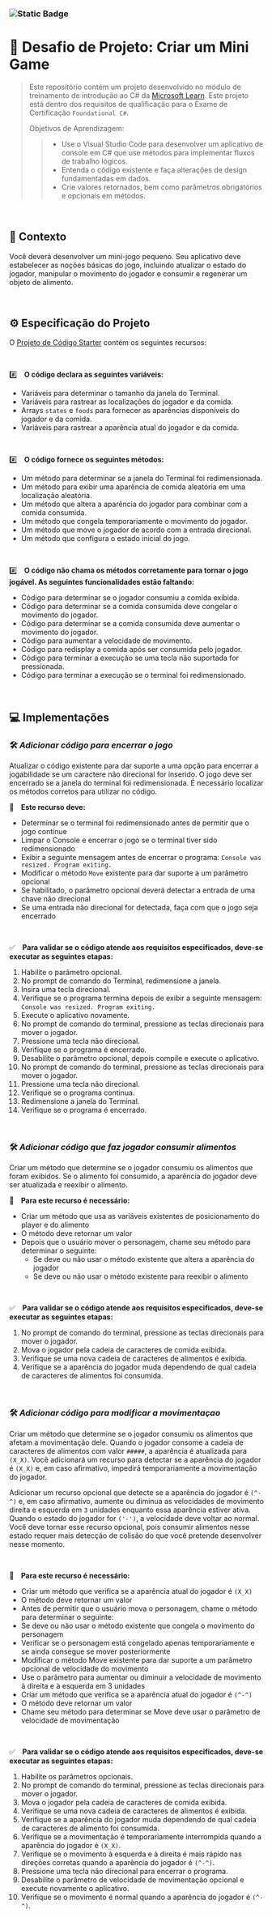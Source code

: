 <link rel="stylesheet" type='text/css' href="https://cdn.jsdelivr.net/gh/devicons/devicon@latest/devicon.min.css" />
          
 ### ![Static Badge](https://img.shields.io/badge/status-em_desenvolvimento-cyan)         

# :dart: Desafio de Projeto: Criar um Mini Game


> Este repositório contém um projeto desenvolvido no módulo de treinamento de introdução ao C# da [Microsoft Learn](https://learn.microsoft.com/). Este projeto está dentro dos requisitos de qualificação para o Exame de Certificação `Foundational C#`.
>
> Objetivos de Aprendizagem:
>> - Use o Visual Studio Code para desenvolver um aplicativo de console em C# que use métodos para implementar fluxos de trabalho lógicos.
>> - Entenda o código existente e faça alterações de design fundamentadas em dados.
>> - Crie valores retornados, bem como parâmetros obrigatórios e opcionais em métodos.

         
          
<br>

## :beginner: Contexto

Você deverá desenvolver um mini-jogo pequeno. Seu aplicativo deve estabelecer as noções básicas do jogo, incluindo atualizar o estado do jogador, manipular o movimento do jogador e consumir e regenerar um objeto de alimento.

<br>

## :gear: Especificação do Projeto

O [Projeto de Código Starter](https://github.com/MicrosoftLearning/Challenge-project-Create-methods-in-CSharp/archive/refs/heads/main.zip) contém os seguintes recursos:

<br>

:hash:&emsp;**O código declara as seguintes variáveis:**
- Variáveis para determinar o tamanho da janela do Terminal.
- Variáveis para rastrear as localizações do jogador e da comida.
- Arrays `states` e `foods` para fornecer as aparências disponíveis do jogador e da comida.
- Variáveis para rastrear a aparência atual do jogador e da comida.

<br>

:hash:&emsp;**O código fornece os seguintes métodos:**
- Um método para determinar se a janela do Terminal foi redimensionada.
- Um método para exibir uma aparência de comida aleatória em uma localização aleatória.
- Um método que altera a aparência do jogador para combinar com a comida consumida.
- Um método que congela temporariamente o movimento do jogador.
- Um método que move o jogador de acordo com a entrada direcional.
- Um método que configura o estado inicial do jogo.

<br>

:hash:&emsp;**O código não chama os métodos corretamente para tornar o jogo jogável. As seguintes funcionalidades estão faltando:**
- Código para determinar se o jogador consumiu a comida exibida.
- Código para determinar se a comida consumida deve congelar o movimento do jogador.
- Código para determinar se a comida consumida deve aumentar o movimento do jogador.
- Código para aumentar a velocidade de movimento.
- Código para redisplay a comida após ser consumida pelo jogador.
- Código para terminar a execução se uma tecla não suportada for pressionada.
- Código para terminar a execução se o terminal foi redimensionado.

<br>

## :computer: Implementações

### :hammer_and_wrench: ***Adicionar código para encerrar o jogo***

Atualizar o código existente para dar suporte a uma opção para encerrar a jogabilidade se um caractere não direcional for inserido. O jogo deve ser encerrado se a janela do terminal foi redimensionada. É necessário localizar os métodos corretos para utilizar no código.

:bookmark_tabs:&emsp;**Este recurso deve:**

- Determinar se o terminal foi redimensionado antes de permitir que o jogo continue
- Limpar o Console e encerrar o jogo se o terminal tiver sido redimensionado
- Exibir a seguinte mensagem antes de encerrar o programa: `Console was resized. Program exiting.`
- Modificar o método `Move` existente para dar suporte a um parâmetro opcional
- Se habilitado, o parâmetro opcional deverá detectar a entrada de uma chave não direcional
- Se uma entrada não direcional for detectada, faça com que o jogo seja encerrado

<br>

:white_check_mark:&emsp;**Para validar se o código atende aos requisitos especificados, deve-se executar as seguintes etapas:**

1. Habilite o parâmetro opcional.
1. No prompt de comando do Terminal, redimensione a janela.
1. Insira uma tecla direcional.
1. Verifique se o programa termina depois de exibir a seguinte mensagem: `Console was resized. Program exiting.`
1. Execute o aplicativo novamente.
1. No prompt de comando do terminal, pressione as teclas direcionais para mover o jogador.
1. Pressione uma tecla não direcional.
1. Verifique se o programa é encerrado.
1. Desabilite o parâmetro opcional, depois compile e execute o aplicativo.
1. No prompt de comando do terminal, pressione as teclas direcionais para mover o jogador.
1. Pressione uma tecla não direcional.
1. Verifique se o programa continua.
1. Redimensione a janela do Terminal.
1. Verifique se o programa é encerrado.

<br>

### :hammer_and_wrench: ***Adicionar código que faz jogador consumir alimentos***

Criar um método que determine se o jogador consumiu os alimentos que foram exibidos. Se o alimento foi consumido, a aparência do jogador deve ser atualizada e reexibir o alimento.

:bookmark_tabs:&emsp;**Para este recurso é necessário:**

- Criar um método que usa as variáveis existentes de posicionamento do player e do alimento
- O método deve retornar um valor
- Depois que o usuário mover o personagem, chame seu método para determinar o seguinte:
    - Se deve ou não usar o método existente que altera a aparência do jogador
    - Se deve ou não usar o método existente para reexibir o alimento

<br>

:white_check_mark:&emsp;**Para validar se o código atende aos requisitos especificados, deve-se executar as seguintes etapas:**

1. No prompt de comando do terminal, pressione as teclas direcionais para mover o jogador.
1. Mova o jogador pela cadeia de caracteres de comida exibida.
1. Verifique se uma nova cadeia de caracteres de alimentos é exibida.
1. Verifique se a aparência do jogador muda dependendo de qual cadeia de caracteres de alimentos foi consumida.

<br>

### :hammer_and_wrench: ***Adicionar código para modificar a movimentaçao***

Criar um método que determine se o jogador consumiu os alimentos que afetam a movimentação dele. Quando o jogador consome a cadeia de caracteres de alimentos com valor `#####`, a aparência é atualizada para `(X_X)`. Você adicionará um recurso para detectar se a aparência do jogador é `(X_X)` e, em caso afirmativo, impedirá temporariamente a movimentação do jogador.

Adicionar um recurso opcional que detecte se a aparência do jogador é `(^-^)` e, em caso afirmativo, aumente ou diminua as velocidades de movimento direita e esquerda em `3` unidades enquanto essa aparência estiver ativa. Quando o estado do jogador for `('-')`, a velocidade deve voltar ao normal. Você deve tornar esse recurso opcional, pois consumir alimentos nesse estado requer mais detecção de colisão do que você pretende desenvolver nesse momento.

<br>

:bookmark_tabs:&emsp;**Para este recurso é necessário:**

- Criar um método que verifica se a aparência atual do jogador é `(X_X)`
- O método deve retornar um valor
- Antes de permitir que o usuário mova o personagem, chame o método para determinar o seguinte:
- Se deve ou não usar o método existente que congela o movimento do personagem
- Verificar se o personagem está congelado apenas temporariamente e se ainda consegue se mover posteriormente
- Modificar o método Move existente para dar suporte a um parâmetro opcional de velocidade do movimento
- Use o parâmetro para aumentar ou diminuir a velocidade de movimento à direita e à esquerda em 3 unidades
- Criar um método que verifica se a aparência atual do jogador é `(^-^)`
- O método deve retornar um valor
- Chame seu método para determinar se Move deve usar o parâmetro de velocidade de movimentação

<br>

:white_check_mark:&emsp;**Para validar se o código atende aos requisitos especificados, deve-se executar as seguintes etapas:**

1. Habilite os parâmetros opcionais.
1. No prompt de comando do terminal, pressione as teclas direcionais para mover o jogador.
1. Mova o jogador pela cadeia de caracteres de comida exibida.
1. Verifique se uma nova cadeia de caracteres de alimentos é exibida.
1. Verifique se a aparência do jogador muda dependendo de qual cadeia de caracteres de alimento foi consumida.
1. Verifique se a movimentação é temporariamente interrompida quando a aparência do jogador é `(X_X)`.
1. Verifique se o movimento à esquerda e à direita é mais rápido nas direções corretas quando a aparência do jogador é `(^-^)`.
1. Pressione uma tecla não direcional para encerrar o programa.
1. Desabilite o parâmetro de velocidade de movimentação opcional e execute novamente o aplicativo.
1. Verifique se o movimento é normal quando a aparência do jogador é `(^-^)`.

<br>

## <p align="center"><i class="devicon-csharp-plain-wordmark colored"></i> <i class="devicon-vscode-plain colored"></i> <i class="devicon-git-plain colored"></i>  <i class="devicon-github-original colored"></i></p>